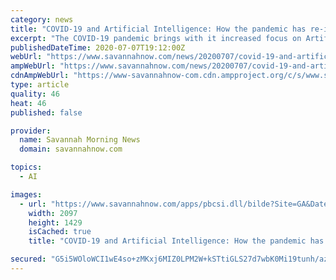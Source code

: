 ```yaml
---
category: news
title: "COVID-19 and Artificial Intelligence: How the pandemic has re-ignited a focus on the software"
excerpt: "The COVID-19 pandemic brings with it increased focus on Artificial Intelligence (\"AI\") as developers rush to create software, such as contact"
publishedDateTime: 2020-07-07T19:12:00Z
webUrl: "https://www.savannahnow.com/news/20200707/covid-19-and-artificial-intelligence-how-pandemic-has-re-ignited-focus-on-software"
ampWebUrl: "https://www.savannahnow.com/news/20200707/covid-19-and-artificial-intelligence-how-pandemic-has-re-ignited-focus-on-software?template=ampart"
cdnAmpWebUrl: "https://www-savannahnow-com.cdn.ampproject.org/c/s/www.savannahnow.com/news/20200707/covid-19-and-artificial-intelligence-how-pandemic-has-re-ignited-focus-on-software?template=ampart"
type: article
quality: 46
heat: 46
published: false

provider:
  name: Savannah Morning News
  domain: savannahnow.com

topics:
  - AI

images:
  - url: "https://www.savannahnow.com/apps/pbcsi.dll/bilde?Site=GA&Date=20200707&Category=NEWS&ArtNo=200709470&Ref=AR"
    width: 2097
    height: 1429
    isCached: true
    title: "COVID-19 and Artificial Intelligence: How the pandemic has re-ignited a focus on the software"

secured: "G5i5WOloWCI1wE4so+zMKxj6MIZ0LPM2W+kSTtiGLS27d7wbK0Mi19tunh/azHZFe13dEDyyt/eTuYo7AlO8Ypq92bRY7oGZazop3Y8BePD1n9XLevARYdKHShlYfPssJ5D20dTF2w3mXBAVdPg/b+s9Mu6w5xwkPyhDPcQdZ/r9b5hUh3L7XoxBQs6HjzxZh6UkNXYgXcUM5+qFVw7EaaAxE4lHAqP/vkpIlj3QIF9SbqzxU8prsmSkZKEGj14vIbXoWFzX1sZwPhkaIPzIQK7UmiVlCkF262jH4bcE7zrouprjkCNKIOeC32d/mpwJK7/VWeYN75x579eXK4X3+A==;4qi5ZEdQKJ8KykrAOGyCag=="
---
```


